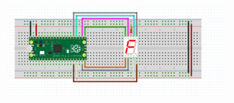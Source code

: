 ![7segment](https://github.com/semihenser/Embedded_Systems_Raspberry_Pi/blob/main/7segment_pico/7segment_embedded.png)

